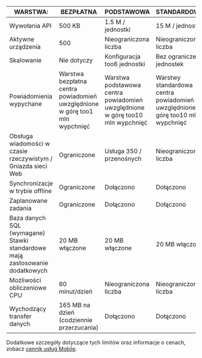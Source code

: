 
| WARSTWA: | BEZPŁATNA | PODSTAWOWA | STANDARDOWA |
| --- | --- | --- | --- |
| Wywołania API |500 KB |1.5 M / jednostki |15 M / jednostki |
| Aktywne urządzenia |500 |Nieograniczona liczba |Nieograniczona liczba |
| Skalowanie |Nie dotyczy |Konfiguracja too6 jednostki |Bez ograniczeń jednostek |
| Powiadomienia wypychane |Warstwa bezpłatna centra powiadomień uwzględnione w górę too1 mln wypchnięć |Warstwa podstawowa centra powiadomień uwzględnione w górę too10 mln wypchnięć |Warstwy standardowa centra powiadomień uwzględnione w górę too10 mln wypchnięć |
| Obsługa wiadomości w czasie rzeczywistym /<br/>Gniazda sieci Web |Ograniczone |Usługa 350 / przenośnych |Nieograniczona liczba |
| Synchronizacje w trybie offline |Ograniczone |Dołączono |Dołączono |
| Zaplanowane zadania |Ograniczone |Dołączono |Dołączono |
| Baza danych SQL (wymagane) <br/>Stawki standardowe mają zastosowanie dodatkowych |20 MB włączone |20 MB włączone |20 MB włączone |
| Możliwości obliczeniowe CPU |60 minut/dzień |Nieograniczona liczba |Nieograniczona liczba |
| Wychodzący transfer danych |165 MB na dzień (codziennie przerzucania) |Dołączono |Dołączono |

Dodatkowe szczegóły dotyczące tych limitów oraz informacje o cenach, zobacz [cennik usług Mobile](https://azure.microsoft.com/pricing/details/mobile-services/). 

